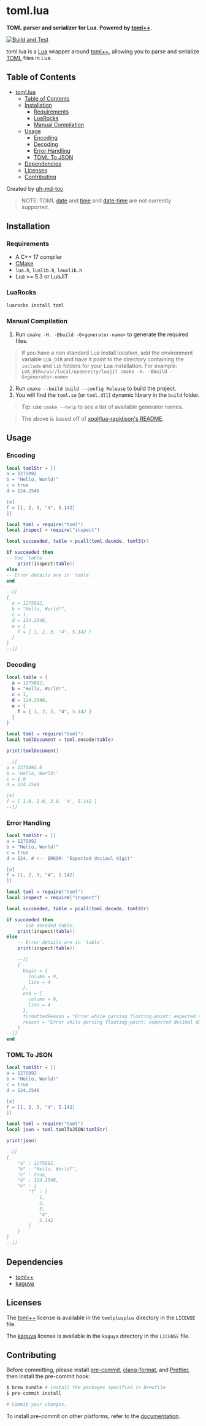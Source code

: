 # toml.lua

**TOML parser and serializer for Lua. Powered by [toml++](https://github.com/marzer/tomlplusplus/).**

[![Build and Test](https://github.com/LebJe/toml.lua/actions/workflows/buildAndTest.yml/badge.svg)](https://github.com/LebJe/toml.lua/actions/workflows/buildAndTest.yml)

toml.lua is a [Lua](https://www.lua.org) wrapper around [toml++](https://github.com/marzer/tomlplusplus/), allowing you to parse and serialize [TOML](https://toml.io) files in Lua.

## Table of Contents

<!--ts-->

-   [toml.lua](#tomllua)
    -   [Table of Contents](#table-of-contents)
    -   [Installation](#installation)
        -   [Requirements](#requirements)
        -   [LuaRocks](#luarocks)
        -   [Manual Compilation](#manual-compilation)
    -   [Usage](#usage)
        -   [Encoding](#encoding)
        -   [Decoding](#decoding)
        -   [Error Handling](#error-handling)
        -   [TOML To JSON](#toml-to-json)
    -   [Dependencies](#dependencies)
    -   [Licenses](#licenses)
    -   [Contributing](#contributing)

<!-- Added by: lebje, at: Fri Oct 29 22:15:04 EDT 2021 -->

<!--te-->

Created by [gh-md-toc](https://github.com/ekalinin/github-markdown-toc)

> NOTE: TOML [date](https://toml.io/en/v1.0.0#local-date) and [time](https://toml.io/en/v1.0.0#local-time) and [date-time](https://toml.io/en/v1.0.0#offset-date-time) are not currently supported.

## Installation

### Requirements

-   A C++ 17 compiler
-   [CMake](https://cmake.org)
-   `lua.h`, `lualib.h`, `lauxlib.h`
-   Lua >= 5.3 or LuaJIT

### LuaRocks

```bash
luarocks install toml
```

### Manual Compilation

1. Run `cmake -H. -Bbuild -G<generator-name>` to generate the required files.

> If you have a non standard Lua install location, add the environment variable `LUA_DIR` and have it point to the directory containing the `include` and `lib` folders for your Lua installation. For example:
> `LUA_DIR=/usr/local/openresty/luajit cmake -H. -Bbuild -G<generator-name>`

2. Run `cmake --build build --config Release` to build the project.
3. You will find the `toml.so` (or `toml.dll`) dynamic library in the `build` folder.

> Tip: use `cmake --help` to see a list of available generator names.

> The above is based off of [xpol/lua-rapidjson's README](https://github.com/xpol/lua-rapidjson#usage-without-luarocks).

## Usage

### Encoding

```lua
local tomlStr = [[
a = 1275892
b = "Hello, World!"
c = true
d = 124.2548

[e]
f = [1, 2, 3, "4", 5.142]
]]

local toml = require("toml")
local inspect = require("inspect")

local succeeded, table = pcall(toml.decode, tomlStr)

if succeeded then
-- Use `table`.
	print(inspect(table))
else
-- Error details are in `table`.
end

--[[
{
  a = 1275892,
  b = "Hello, World!",
  c = 1,
  d = 124.2548,
  e = {
    f = { 1, 2, 3, "4", 5.142 }
  }
}
--]]
```

### Decoding

```lua
local table = {
  a = 1275892,
  b = "Hello, World!",
  c = 1,
  d = 124.2548,
  e = {
    f = { 1, 2, 3, "4", 5.142 }
  }
}

local toml = require("toml")
local tomlDocument = toml.encode(table)

print(tomlDocument)

--[[
a = 1275892.0
b = 'Hello, World!'
c = 1.0
d = 124.2548

[e]
f = [ 1.0, 2.0, 3.0, '4', 5.142 ]
--]]
```

### Error Handling

```lua
local tomlStr = [[
a = 1275892
b = "Hello, World!"
c = true
d = 124. # <-- ERROR: "Expected decimal digit"

[e]
f = [1, 2, 3, "4", 5.142]
]]

local toml = require("toml")
local inspect = require("inspect")

local succeeded, table = pcall(toml.decode, tomlStr)

if succeeded then
	-- Use decoded table.
	print(inspect(table))
else
	-- Error details are in `table`.
	print(inspect(table))

	--[[
	{
	  begin = {
	    column = 9,
	    line = 4
	  },
	  end = {
	    column = 9,
	    line = 4
	  },
	  formattedReason = "Error while parsing floating-point: expected decimal digit, saw '\\n' (at line 4, column 9)",
	  reason = "Error while parsing floating-point: expected decimal digit, saw '\\n'"
	}
--]]
end
```

### TOML To JSON

```lua
local tomlStr = [[
a = 1275892
b = "Hello, World!"
c = true
d = 124.2548

[e]
f = [1, 2, 3, "4", 5.142]
]]

local toml = require("toml")
local json = toml.tomlToJSON(tomlStr)

print(json)

--[[
{
	"a" : 1275892,
    "b" : "Hello, World!",
    "c" : true,
    "d" : 124.2548,
    "e" : {
        "f" : [
            1,
            2,
            3,
            "4",
            5.142
        ]
    }
}
--]]
```

## Dependencies

-   [toml++](https://github.com/marzer/tomlplusplus/)
-   [kaguya](https://github.com/satoren/kaguya)

## Licenses

The [toml++](https://github.com/marzer/tomlplusplus/) license is available in the `tomlplusplus` directory in the `LICENSE` file.

The [kaguya](https://github.com/satoren/kaguya) license is available in the `kaguya` directory in the `LICENSE` file.

## Contributing

Before committing, please install [pre-commit](https://pre-commit.com), [clang-format](https://clang.llvm.org/docs/ClangFormat.html), and [Prettier](https://prettier.io), then install the pre-commit hook:

```bash
$ brew bundle # install the packages specified in Brewfile
$ pre-commit install

# Commit your changes.
```

To install pre-commit on other platforms, refer to the [documentation](https://pre-commit.com/#install).
